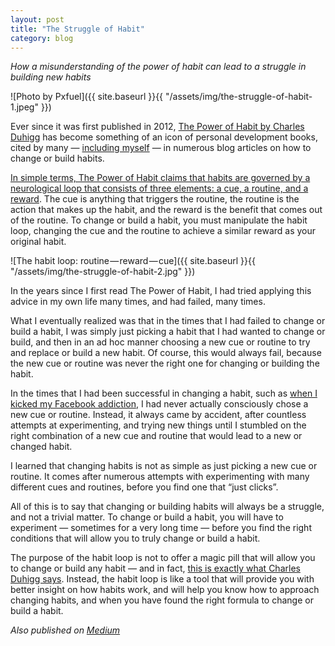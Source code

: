 ```yaml
---
layout: post
title: "The Struggle of Habit"
category: blog
---
```


*How a misunderstanding of the power of habit can lead to a struggle in building new habits*

![Photo by Pxfuel]({{ site.baseurl }}{{ "/assets/img/the-struggle-of-habit-1.jpeg" }})

Ever since it was first published in 2012, [The Power of Habit by Charles Duhigg](https://charlesduhigg.com/the-power-of-habit/) has become something of an icon of personal development books, cited by many — [including myself](https://medium.com/@LeNPaul/the-importance-of-keystone-habits-37ecd25d3ce) — in numerous blog articles on how to change or build habits.

[In simple terms, The Power of Habit claims that habits are governed by a neurological loop that consists of three elements: a cue, a routine, and a reward](https://charlesduhigg.com/how-habits-work/). The cue is anything that triggers the routine, the routine is the action that makes up the habit, and the reward is the benefit that comes out of the routine. To change or build a habit, you must manipulate the habit loop, changing the cue and the routine to achieve a similar reward as your original habit.

![The habit loop: routine — reward — cue]({{ site.baseurl }}{{ "/assets/img/the-struggle-of-habit-2.jpg" }})

In the years since I first read The Power of Habit, I had tried applying this advice in my own life many times, and had failed, many times.

What I eventually realized was that in the times that I had failed to change or build a habit, I was simply just picking a habit that I had wanted to change or build, and then in an ad hoc manner choosing a new cue or routine to try and replace or build a new habit. Of course, this would always fail, because the new cue or routine was never the right one for changing or building the habit.

In the times that I had been successful in changing a habit, such as [when I kicked my Facebook addiction](https://medium.com/@LeNPaul/how-i-kicked-my-facebook-addiction-7f5522ea01a4), I had never actually consciously chose a new cue or routine. Instead, it always came by accident, after countless attempts at experimenting, and trying new things until I stumbled on the right combination of a new cue and routine that would lead to a new or changed habit.

I learned that changing habits is not as simple as just picking a new cue or routine. It comes after numerous attempts with experimenting with many different cues and routines, before you find one that “just clicks”.

All of this is to say that changing or building habits will always be a struggle, and not a trivial matter. To change or build a habit, you will have to experiment — sometimes for a very long time — before you find the right conditions that will allow you to truly change or build a habit.

The purpose of the habit loop is not to offer a magic pill that will allow you to change or build any habit — and in fact, [this is exactly what Charles Duhigg says](https://charlesduhigg.com/the-power-of-habit/). Instead, the habit loop is like a tool that will provide you with better insight on how habits work, and will help you know how to approach changing habits, and when you have found the right formula to change or build a habit.

*Also published on [Medium](https://medium.com/the-innovation/the-struggle-of-habit-ca175616106c)*
